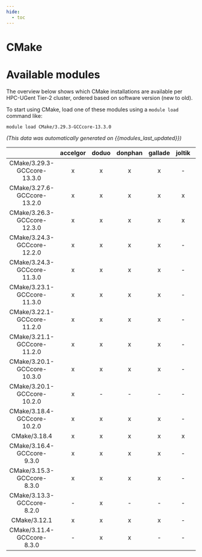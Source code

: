 ```yaml
---
hide:
  - toc
---
```


CMake
=====

# Available modules


The overview below shows which CMake installations are available per HPC-UGent Tier-2 cluster, ordered based on software version (new to old).

To start using CMake, load one of these modules using a `module load` command like:

```shell
module load CMake/3.29.3-GCCcore-13.3.0
```

*(This data was automatically generated on {{modules_last_updated}})*  

| |accelgor|doduo|donphan|gallade|joltik|shinx|skitty|
| :---: | :---: | :---: | :---: | :---: | :---: | :---: | :---: |
|CMake/3.29.3-GCCcore-13.3.0|x|x|x|x|-|x|x|
|CMake/3.27.6-GCCcore-13.2.0|x|x|x|x|x|x|x|
|CMake/3.26.3-GCCcore-12.3.0|x|x|x|x|x|x|x|
|CMake/3.24.3-GCCcore-12.2.0|x|x|x|x|-|x|-|
|CMake/3.24.3-GCCcore-11.3.0|x|x|x|x|-|x|-|
|CMake/3.23.1-GCCcore-11.3.0|x|x|x|x|-|x|-|
|CMake/3.22.1-GCCcore-11.2.0|x|x|x|x|-|-|-|
|CMake/3.21.1-GCCcore-11.2.0|x|x|x|x|-|x|-|
|CMake/3.20.1-GCCcore-10.3.0|x|x|x|x|-|-|-|
|CMake/3.20.1-GCCcore-10.2.0|x|-|-|-|-|-|-|
|CMake/3.18.4-GCCcore-10.2.0|x|x|x|x|-|-|-|
|CMake/3.18.4|x|x|x|x|x|x|x|
|CMake/3.16.4-GCCcore-9.3.0|x|x|x|x|-|-|-|
|CMake/3.15.3-GCCcore-8.3.0|x|x|x|x|-|-|-|
|CMake/3.13.3-GCCcore-8.2.0|-|x|-|-|-|-|-|
|CMake/3.12.1|x|x|x|x|-|-|-|
|CMake/3.11.4-GCCcore-8.3.0|-|x|x|-|-|-|-|
